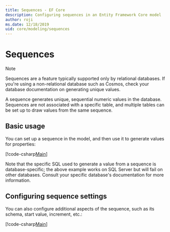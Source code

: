 ```yaml
---
title: Sequences - EF Core
description: Configuring sequences in an Entity Framework Core model
author: roji
ms.date: 12/18/2019
uid: core/modeling/sequences
---
```

# Sequences

> [!NOTE]
> Sequences are a feature typically supported only by relational databases. If you're using a non-relational database such as Cosmos, check your database documentation on generating unique values.

A sequence generates unique, sequential numeric values in the database. Sequences are not associated with a specific table, and multiple tables can be set up to draw values from the same sequence.

## Basic usage

You can set up a sequence in the model, and then use it to generate values for properties:

[!code-csharp[Main](../../../samples/core/Modeling/FluentAPI/Sequence.cs?name=Sequence&highlight=3,7)]

Note that the specific SQL used to generate a value from a sequence is database-specific; the above example works on SQL Server but will fail on other databases. Consult your specific database's documentation for more information.

## Configuring sequence settings

You can also configure additional aspects of the sequence, such as its schema, start value, increment, etc.:

[!code-csharp[Main](../../../samples/core/Modeling/FluentAPI/SequenceConfiguration.cs?name=SequenceConfiguration&highlight=3-5)]

